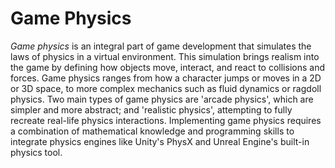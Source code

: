 # Game Physics

_Game physics_ is an integral part of game development that simulates the laws of physics in a virtual environment. This simulation brings realism into the game by defining how objects move, interact, and react to collisions and forces. Game physics ranges from how a character jumps or moves in a 2D or 3D space, to more complex mechanics such as fluid dynamics or ragdoll physics. Two main types of game physics are 'arcade physics', which are simpler and more abstract; and 'realistic physics', attempting to fully recreate real-life physics interactions. Implementing game physics requires a combination of mathematical knowledge and programming skills to integrate physics engines like Unity's PhysX and Unreal Engine's built-in physics tool.